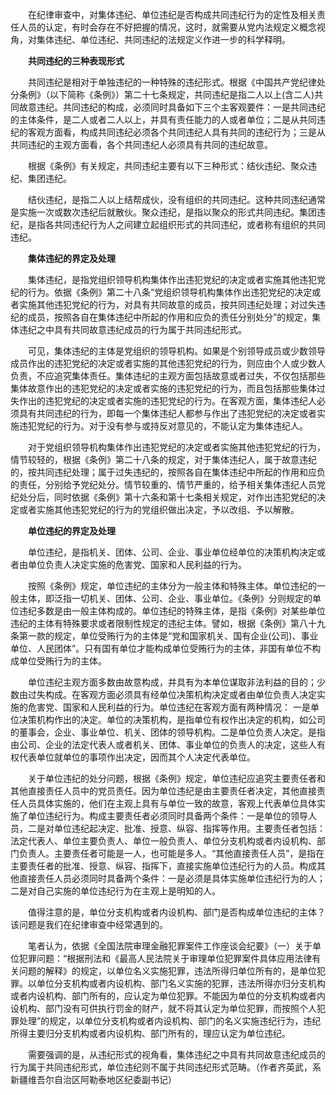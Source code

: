 　　在纪律审查中，对集体违纪、单位违纪是否构成共同违纪行为的定性及相关责任人员的认定，有时会存在不好把握的情况，这时，就需要从党内法规定义概念视角，对集体违纪、单位违纪、共同违纪的法规定义作进一步的科学释明。

　　**共同违纪的三种表现形式**

　　共同违纪是相对于单独违纪的一种特殊的违纪形式。根据《中国共产党纪律处分条例》（以下简称《条例》）第二十七条规定，共同违纪是指二人以上(含二人)共同故意违纪。共同违纪的构成，必须同时具备如下三个主客观要件：一是共同违纪的主体条件，是二人或者二人以上，并具有责任能力的人或者单位；二是从共同违纪的客观方面看，构成共同违纪必须各个共同违纪人具有共同的违纪行为；三是从共同违纪的主观方面看，各个共同违纪人必须具有共同的违纪故意。

　　根据《条例》有关规定，共同违纪主要有以下三种形式：结伙违纪、聚众违纪、集团违纪。

　　结伙违纪，是指二人以上结帮成伙，没有组织的共同违纪。这种共同违纪通常是实施一次或数次违纪后就散伙。聚众违纪，是指以聚众的形式共同违纪。集团违纪，是指各共同违纪行为人之间建立起组织形式的共同违纪，或者称有组织的共同违纪。

　　**集体违纪的界定及处理**

　　集体违纪，是指党组织领导机构集体作出违犯党纪的决定或者实施其他违犯党纪的行为。依据《条例》第二十八条“党组织领导机构集体作出违犯党纪的决定或者实施其他违犯党纪的行为，对具有共同故意的成员，按共同违纪处理；对过失违纪的成员，按照各自在集体违纪中所起的作用和应负的责任分别处分”的规定，集体违纪之中具有共同故意违纪成员的行为属于共同违纪形式。

　　可见，集体违纪的主体是党组织的领导机构。如果是个别领导成员或少数领导成员作出的违犯党纪的决定或者实施的其他违犯党纪的行为，则应由个人或少数人负责，不应追究集体责任。集体违纪的主观方面包括故意或者过失，不仅包括那些集体故意作出的违犯党纪的决定或者实施的违犯党纪的行为，而且包括那些集体过失作出的违犯党纪的决定或者实施的违犯党纪的行为。在客观方面，集体违纪人必须具有共同违纪的行为，即每一个集体违纪人都参与作出了违犯党纪的决定或者实施违犯党纪的行为。对于没有参与或持反对意见的，不能认定为集体违纪人。

　　对于党组织领导机构集体作出违犯党纪的决定或者实施其他违犯党纪的行为，情节较轻的，根据《条例》第二十八条的规定，对于集体违纪人，属于故意违纪的，按共同违纪处理；属于过失违纪的，按照各自在集体违纪中所起的作用和应负的责任，分别给予党纪处分。情节较重的、情节严重的，给予相关集体违纪人员党纪处分后，同时依据《条例》第十六条和第十七条相关规定，对作出违犯党纪的决定或者实施其他违犯党纪的行为的党组织做出决定，予以改组、予以解散。

　　**单位违纪的界定及处理**

　　单位违纪，是指机关、团体、公司、企业、事业单位经单位的决策机构决定或者由单位负责人决定实施的危害党、国家和人民利益的行为。

　　按照《条例》规定，单位违纪的主体分为一般主体和特殊主体。单位违纪的一般主体，即泛指一切机关、团体、公司、企业、事业单位。《条例》分则规定的单位违纪多数是由一般主体构成的。单位违纪的特殊主体，是指《条例》对某些单位违纪的主体有特殊要求或者限制性规定的违纪主体。譬如，根据《条例》第八十九条第一款的规定，单位受贿行为的主体是“党和国家机关、国有企业(公司)、事业单位、人民团体”。只有国有单位才能构成单位受贿行为的主体，非国有单位不构成单位受贿行为的主体。

　　单位违纪主观方面多数由故意构成，并具有为本单位谋取非法利益的目的；少数由过失构成。在客观方面必须具有经单位决策机构决定或者由单位负责人决定实施的危害党、国家和人民利益的行为。单位违纪在客观方面有两种情况： 一是单位决策机构作出的决定。单位的决策机构，是指单位有权作出决定的机构，如公司的董事会，企业、事业单位、机关、团体的领导机构。二是单位负责人决定。是指由公司、企业的法定代表人或者机关、团体、事业单位的负责人的决定，这些人有权代表单位就单位的事项作出决定，因而其个人决定代表单位。

　　关于单位违纪的处分问题，根据《条例》规定，单位违纪应追究主要责任者和其他直接责任人员中的党员责任。因为单位违纪是由主要责任者决定，其他直接责任人员具体实施的，他们在主观上具有与单位一致的故意，客观上代表单位具体实施了单位违纪行为。构成主要责任者必须同时具备两个条件：一是单位的领导人员，二是对单位违纪起决定、批准、授意、纵容、指挥等作用。主要责任者包括：法定代表人、单位主要负责人、单位一般负责人、单位分支机构或者内设机构、部门负责人。主要责任者可能是一人，也可能是多人。“其他直接责任人员”，是指在主要责任者的批准、授意、纵容、指挥下，直接实施单位违纪行为的人员。构成其他直接责任人员必须同时具备两个条件：一是必须是具体实施单位违纪行为的人；二是对自己实施的单位违纪行为在主观上是明知的人。

　　值得注意的是，单位分支机构或者内设机构、部门是否构成单位违纪的主体？该问题是我们在纪律审查中经常遇到的。

　　笔者认为，依据《全国法院审理金融犯罪案件工作座谈会纪要》（一）关于单位犯罪问题：“根据刑法和《最高人民法院关于审理单位犯罪案件具体应用法律有关问题的解释》的规定，以单位名义实施犯罪，违法所得归单位所有的，是单位犯罪。以单位分支机构或者内设机构、部门名义实施的犯罪，违法所得亦归分支机构或者内设机构、部门所有的，应认定为单位犯罪。不能因为单位的分支机构或者内设机构、部门没有可供执行罚金的财产，就不将其认定为单位犯罪，而按照个人犯罪处理”的规定，以单位分支机构或者内设机构、部门的名义实施违纪行为，违纪所得主要归分支机构或者内设机构、部门所有的，理应认定为单位违纪。

　　需要强调的是，从违纪形式的视角看，集体违纪之中具有共同故意违纪成员的行为属于共同违纪形式，单位违纪则不属于共同违纪形式范畴。（作者齐英武，系新疆维吾尔自治区阿勒泰地区纪委副书记）